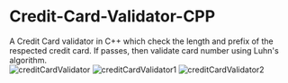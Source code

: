 # Credit-Card-Validator-CPP
A Credit Card validator in C++ which check the length and prefix of the respected credit card. If passes, then validate card number using Luhn's algorithm.<br />
![creditCardValidator](https://github.com/NeehaV/Credit-Card-Validator-CPP/assets/94872643/f471b42f-5321-4dea-af95-0701a71fdb50)
![creditCardValidator1](https://github.com/NeehaV/Credit-Card-Validator-CPP/assets/94872643/7d514ff2-346f-4f26-bbc2-a5d1a3b56abe)
![creditCardValidator2](https://github.com/NeehaV/Credit-Card-Validator-CPP/assets/94872643/b3fea1b6-c5cc-4f96-b1ea-3d43c824b360)
